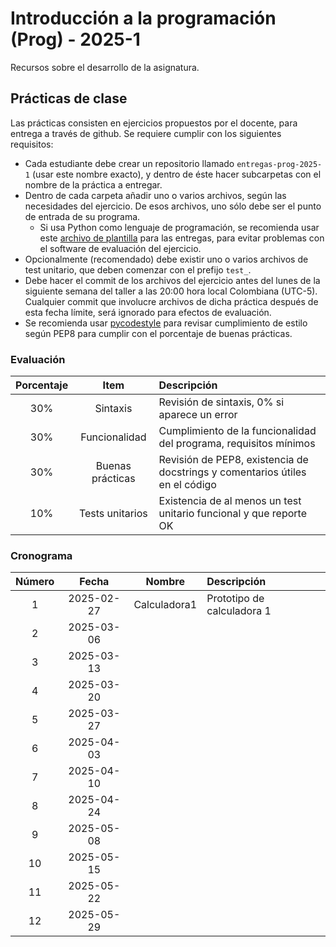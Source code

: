 # Introducción a la programación (Prog) - 2025-1

Recursos sobre el desarrollo de la asignatura.

## Prácticas de clase

Las prácticas consisten en ejercicios propuestos por el docente, para entrega a través de github. Se requiere cumplir con los siguientes requisitos:

* Cada estudiante debe crear un repositorio llamado `entregas-prog-2025-1` (usar este nombre exacto), y dentro de éste hacer subcarpetas con el nombre de la práctica a entregar.
* Dentro de cada carpeta añadir uno o varios archivos, según las necesidades del ejercicio. De esos archivos, uno sólo debe ser el punto de entrada de su programa.
    * Si usa Python como lenguaje de programación, se recomienda usar este [archivo de plantilla](template.py) para las entregas, para evitar problemas con el software de evaluación del ejercicio.
* Opcionalmente (recomendado) debe existir uno o varios archivos de test unitario, que deben comenzar con el prefijo `test_`.
* Debe hacer el commit de los archivos del ejercicio antes del lunes de la siguiente semana del taller a las 20:00 hora local Colombiana (UTC-5). Cualquier commit que involucre archivos de dicha práctica después de esta fecha límite, será ignorado para efectos de evaluación.
* Se recomienda usar [pycodestyle](https://pypi.org/project/pycodestyle/) para revisar cumplimiento de estilo según PEP8 para cumplir con el porcentaje de buenas prácticas.

### Evaluación

|Porcentaje|Item            |Descripción                                                                  |
|:--------:|:--------------:|:----------------------------------------------------------------------------|
|30%       |Sintaxis        |Revisión de sintaxis, 0% si aparece un error                                 |
|30%       |Funcionalidad   |Cumplimiento de la funcionalidad del programa, requisitos mínimos            |
|30%       |Buenas prácticas|Revisión de PEP8, existencia de docstrings y comentarios útiles en el código |
|10%       |Tests unitarios |Existencia de al menos un test unitario funcional y que reporte OK           |

### Cronograma

|Número|Fecha      |Nombre      |Descripción               |
|:----:|:---------:|:----------:|:-------------------------|
|1     |2025-02-27 |Calculadora1|Prototipo de calculadora 1|
|2     |2025-03-06 |            |                          |
|3     |2025-03-13 |            |                          |
|4     |2025-03-20 |            |                          |
|5     |2025-03-27 |            |                          |
|6     |2025-04-03 |            |                          |
|7     |2025-04-10 |            |                          |
|8     |2025-04-24 |            |                          |
|9     |2025-05-08 |            |                          |
|10    |2025-05-15 |            |                          |
|11    |2025-05-22 |            |                          |
|12    |2025-05-29 |            |                          |


